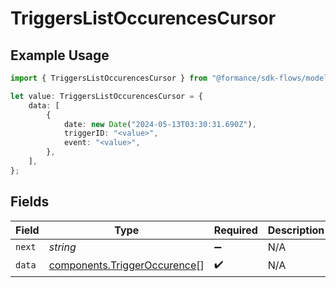 # TriggersListOccurencesCursor

## Example Usage

```typescript
import { TriggersListOccurencesCursor } from "@formance/sdk-flows/models/operations";

let value: TriggersListOccurencesCursor = {
    data: [
        {
            date: new Date("2024-05-13T03:30:31.690Z"),
            triggerID: "<value>",
            event: "<value>",
        },
    ],
};
```

## Fields

| Field                                                                        | Type                                                                         | Required                                                                     | Description                                                                  |
| ---------------------------------------------------------------------------- | ---------------------------------------------------------------------------- | ---------------------------------------------------------------------------- | ---------------------------------------------------------------------------- |
| `next`                                                                       | *string*                                                                     | :heavy_minus_sign:                                                           | N/A                                                                          |
| `data`                                                                       | [components.TriggerOccurence](../../models/components/triggeroccurence.md)[] | :heavy_check_mark:                                                           | N/A                                                                          |